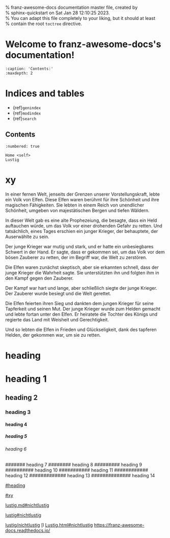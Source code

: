 % franz-awesome-docs documentation master file, created by  
% sphinx-quickstart on Sat Jan 28 12:10:25 2023.  
% You can adapt this file completely to your liking, but it should at least  
% contain the root `toctree` directive.

# Welcome to franz-awesome-docs's documentation!

```
:caption: 'Contents:'
:maxdepth: 2
```

# Indices and tables

*   {ref}`genindex`
*   {ref}`modindex`
*   {ref}`search`


## Contents

```{toctree}
:numbered: true

Home <self>
Lustig
```

# xy


In einer fernen Welt, jenseits der Grenzen unserer Vorstellungskraft, lebte ein Volk von Elfen. Diese Elfen waren berühmt für ihre Schönheit und ihre magischen Fähigkeiten. Sie lebten in einem Reich von unendlicher Schönheit, umgeben von majestätischen Bergen und tiefen Wäldern.

In dieser Welt gab es eine alte Prophezeiung, die besagte, dass ein Held auftauchen würde, um das Volk vor einer drohenden Gefahr zu retten. Und tatsächlich, eines Tages erschien ein junger Krieger, der behauptete, der Auserwählte zu sein.

Der junge Krieger war mutig und stark, und er hatte ein unbesiegbares Schwert in der Hand. Er sagte, dass er gekommen sei, um das Volk vor dem bösen Zauberer zu retten, der im Begriff war, die Welt zu zerstören.

Die Elfen waren zunächst skeptisch, aber sie erkannten schnell, dass der junge Krieger die Wahrheit sagte. Sie unterstützten ihn und folgten ihm in den Kampf gegen den Zauberer.

Der Kampf war hart und lange, aber schließlich siegte der junge Krieger. Der Zauberer wurde besiegt und die Welt gerettet.

Die Elfen feierten ihren Sieg und dankten dem jungen Krieger für seine Tapferkeit und seinen Mut. Der junge Krieger wurde zum Helden gemacht und lebte fortan unter den Elfen. Er heiratete die Tochter des Königs und regierte das Land mit Weisheit und Gerechtigkeit.

Und so lebten die Elfen in Frieden und Glückseligkeit, dank des tapferen Helden, der gekommen war, um sie zu retten.



# heading
# heading 1
## heading 2
### heading 3
#### heading 4
##### heading 5
###### heading 6
####### heading 7
######## heading 8
######### heading 9
########## heading 10
########### heading 11
############ heading 12
############# heading 13
############## heading 14


[#heading](#heading)

[#xy](#xy)


[lustig.md#nichtlustig](lustig.md#nichtlustig)

[lustig#nichtlustig](lustig#nichtlustig)

[lustig/nichtlustig](lustig/nichtlustig)
[l
[Lustig.html#nichtlustig](Lustig.html#nichtlustig)
<https://franz-awesome-docs.readthedocs.io/>



